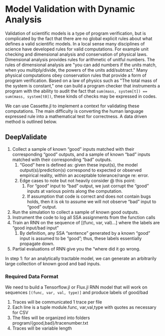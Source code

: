 # Model Validation with Dynamic Analysis

Validation of scientific models is a type of program verification, but is complicated by the fact that there are no
global explicit rules about what defines a valid scientific models. In a local sense many disciplines of science have
developed rules for valid computations. For example unit checking and dimensional analysis and conservation of physical
laws. Dimensional analysis provides rules for arithmetic of unitful numbers. The rules of dimensional analysis are "you
can add numbers if the units match, when you multiply/divide, the powers of the units add/subtract." Many physical
computations obey conservation rules that provide a form of program verification. Based on a law of physics such as "The
total mass of the system is constant," one can build a program checker that instruments a program with the ability to
audit the fact that `sum(mass, system[t]) == sum(mass, system[t0])`, these kinds of checks may be expressed in codes.

We can use Cassette.jl to implement a context for validating these computations. The main difficulty is converting the
human language expressed rule into a mathematical test for correctness. A data driven method is outlined below.

## DeepValidate
1. Collect a sample of known “good” inputs matched with their corresponding “good” outputs, and a sample of known “bad” inputs matched with their corresponding “bad” outputs.
    1. “Good” here is defined as: given these input(s), the model output(s)/prediction(s) correspond to expected or observed empirical reality, within an acceptable tolerance/range re: error. 
    1. Edge cases to note but not heavily consider @ this point:
        1. For “good” input to “bad” output, we just corrupt the “good” inputs at various points along the computation.
        1. If assumption that code is correct and does not contain bugs holds, then it is ok to assume we will not observe “bad” input to “good” output. 
1. Run the simulation to collect a sample of known good outputs.
1. Instrument the code to log all SSA assignments from the function calls
1. Train an RNN on the sequence of [(func, var, val)...] where the labels are “good input/bad input”
    1. By definition, any SSA “sentence” generated by a known “good” input is assumed to be “good”; thus, these labels essentially propagate down. 
1. Partial evaluations of RNN give you the “where did it go wrong. 

In step 1: for an analytically tractable model, we can generate an arbitrarily large collection of known good and bad inputs.

### Required Data Format

We need to build a Tensorflow.jl or Flux.jl RNN model that will work on sequences `[(func, var, val, type)]` and produce labels of good/bad

1. Traces will be communicated 1 trace per file
1. Each line is a tuple module.func, var,val,type with quotes as necessary for CSV
1. The files will be organized into folders program/{good,bad}/tracenumber.txt
1. Traces will be variable length
